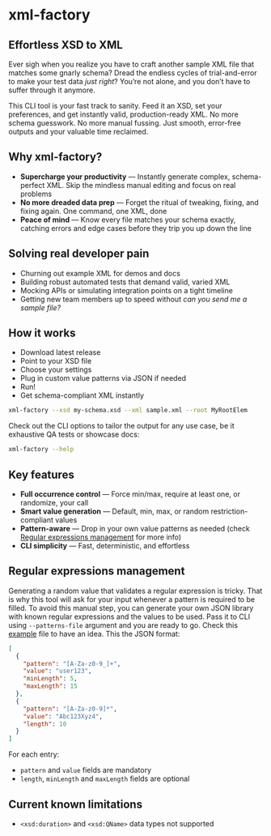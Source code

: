 # xml-factory
## Effortless XSD to XML
Ever sigh when you realize you have to craft another sample XML file that matches some gnarly schema? Dread the endless 
cycles of trial-and-error to make your test data *just right*? You’re not alone, and you don’t have to suffer through it
anymore.

This CLI tool is your fast track to sanity. Feed it an XSD, set your preferences, and get instantly valid, 
production-ready XML. No more schema guesswork. No more manual fussing. Just smooth, error-free outputs and your 
valuable time reclaimed.

## Why xml-factory?
- **Supercharge your productivity** — Instantly generate complex, schema-perfect XML. Skip the mindless manual editing 
and focus on real problems
- **No more dreaded data prep** — Forget the ritual of tweaking, fixing, and fixing again. One command, one XML, done
- **Peace of mind** — Know every file matches your schema exactly, catching errors and edge cases before they trip you 
up down the line

## Solving real developer pain
- Churning out example XML for demos and docs
- Building robust automated tests that demand valid, varied XML
- Mocking APIs or simulating integration points on a tight timeline
- Getting new team members up to speed without *can you send me a sample file?*

## How it works
- Download latest release
- Point to your XSD file
- Choose your settings
- Plug in custom value patterns via JSON if needed
- Run!
- Get schema-compliant XML instantly

```bash
xml-factory --xsd my-schema.xsd --xml sample.xml --root MyRootElem
```

Check out the CLI options to tailor the output for any use case, be it exhaustive QA tests or showcase docs:

```bash
xml-factory --help
```

## Key features
- **Full occurrence control** — Force min/max, require at least one, or randomize, your call
- **Smart value generation** — Default, min, max, or random restriction-compliant values
- **Pattern-aware** — Drop in your own value patterns as needed 
(check [Regular expressions management](#regular-expressions-management) for more info)
- **CLI simplicity** — Fast, deterministic, and effortless

## Regular expressions management
Generating a random value that validates a regular expression is tricky. That is why this tool will ask for your input
whenever a pattern is required to be filled. To avoid this manual step, you can generate your own JSON library with 
known regular expressions and the values to be used. Pass it to CLI using `--patterns-file` argument and you are ready 
to go. Check this [example](./tests/fixtures/files/test_patterns.json) file to have an idea. This the JSON format:

```json
[
  {
    "pattern": "[A-Za-z0-9_]+",
    "value": "user123",
    "minLength": 5,
    "maxLength": 15
  },
  {
    "pattern": "[A-Za-z0-9]*",
    "value": "Abc123Xyz4",
    "length": 10
  }
]
```

For each entry:
- `pattern` and `value` fields are mandatory
- `length`, `minLength` and `maxLength` fields are optional


## Current known limitations
- `<xsd:duration>` and `<xsd:QName>` data types not supported
